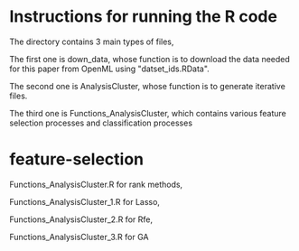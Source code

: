 # Instructions for running the R code

The directory contains 3 main types of files, 

The first one is down_data, whose function is to download the data needed for this paper from OpenML using "datset_ids.RData".

The second one is AnalysisCluster, whose function is to generate iterative files.

The third one is Functions_AnalysisCluster, which contains various feature selection processes and classification processes

# feature-selection

Functions_AnalysisCluster.R for rank methods, 

Functions_AnalysisCluster_1.R for Lasso, 

Functions_AnalysisCluster_2.R for Rfe, 

Functions_AnalysisCluster_3.R for GA
